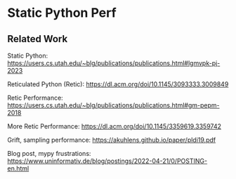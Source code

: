 # Static Python Perf



## Related Work

Static Python: <https://users.cs.utah.edu/~blg/publications/publications.html#lgmvpk-pj-2023>

Reticulated Python (Retic): <https://dl.acm.org/doi/10.1145/3093333.3009849>

Retic Performance: <https://users.cs.utah.edu/~blg/publications/publications.html#gm-pepm-2018>

More Retic Performance: <https://dl.acm.org/doi/10.1145/3359619.3359742>

Grift, sampling performance: <https://akuhlens.github.io/paper/pldi19.pdf>

Blog post, mypy frustrations: <https://www.uninformativ.de/blog/postings/2022-04-21/0/POSTING-en.html>

